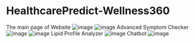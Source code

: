 # HealthcarePredict-Wellness360
The main page of Website
![image](https://github.com/user-attachments/assets/1fc4a038-8ab5-44c0-85e2-8ba82267aac9)
![image](https://github.com/user-attachments/assets/7c5ebd3e-47dd-4bb1-b3fc-1c19cdabe2f8)
Advanced Symptom Checker
![image](https://github.com/user-attachments/assets/1a19b350-cbe5-46c6-990a-81550a553fce)
![image](https://github.com/user-attachments/assets/f23610e0-8110-4e2d-88b7-0c5deb044fc7)
Lipid Profile Analyzer
![image](https://github.com/user-attachments/assets/1bad075e-9348-4e81-af9a-de2c2bf9c5fc)
Chatbot
![image](https://github.com/user-attachments/assets/54bc153b-1a78-4992-ab39-006b65097435)
